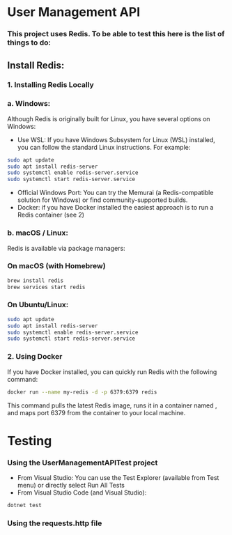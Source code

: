 # User Management API
### This project uses Redis. To be able to test this here is the list of things to do:

## Install Redis:

### 1. Installing Redis Locally
  ### a. Windows: 
   Although Redis is originally built for Linux, you have several options on Windows:
   
  * Use WSL: If you have Windows Subsystem for Linux (WSL) installed, you can follow the standard Linux instructions. For example:
    
   ```sh
   sudo apt update
   sudo apt install redis-server
   sudo systemctl enable redis-server.service
   sudo systemctl start redis-server.service
   ```
      
   * Official Windows Port: You can try the Memurai (a Redis-compatible solution for Windows) or find community-supported builds.
   * Docker: if you have Docker installed the easiest approach is to run a Redis container (see 2)
    
  ### b. macOS / Linux: 
   Redis is available via package managers:
   ### On macOS (with Homebrew)
      
   ```sh
   brew install redis
   brew services start redis
   ```

   ### On Ubuntu/Linux:
   ```sh
   sudo apt update
   sudo apt install redis-server
   sudo systemctl enable redis-server.service  
   sudo systemctl start redis-server.service
   ```

### 2. Using Docker
   If you have Docker installed, you can quickly run Redis with the following command:
   ```sh
   docker run --name my-redis -d -p 6379:6379 redis
   ```
   This command pulls the latest Redis image, runs it in a container named , and maps port 6379 from the container to your local machine.


# Testing

### Using the UserManagementAPITest project

* From Visual Studio: You can use the Test Explorer (available from Test menu) or directly select Run All Tests
* From Visual Studio Code (and Visual Studio):
```sh
dotnet test
```

### Using the requests.http file
